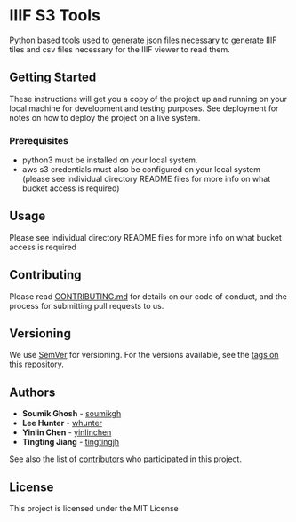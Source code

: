 # IIIF S3 Tools

Python based tools used to generate json files necessary to generate IIIF tiles and csv files necessary for the IIIF viewer to read them.

## Getting Started

These instructions will get you a copy of the project up and running on your local machine for development and testing purposes. See deployment for notes on how to deploy the project on a live system.

### Prerequisites

* python3 must be installed on your local system.
* aws s3 credentials must also be configured on your local system (please see individual directory README files for more info on what bucket access is required)


## Usage

Please see individual directory README files for more info on what bucket access is required

## Contributing

Please read [CONTRIBUTING.md](CONTRIBUTING.md) for details on our code of conduct, and the process for submitting pull requests to us.

## Versioning

We use [SemVer](http://semver.org/) for versioning. For the versions available, see the [tags on this repository](https://github.com/your/project/tags). 

## Authors

* **Soumik Ghosh** - [soumikgh](https://github.com/soumikgh)
* **Lee Hunter** - [whunter](https://github.com/whunter)
* **Yinlin Chen** - [yinlinchen](https://github.com/yinlinchen)
* **Tingting Jiang** - [tingtingjh](https://github.com/tingtingjh)

See also the list of [contributors](https://github.com/your/project/contributors) who participated in this project.

## License

This project is licensed under the MIT License
